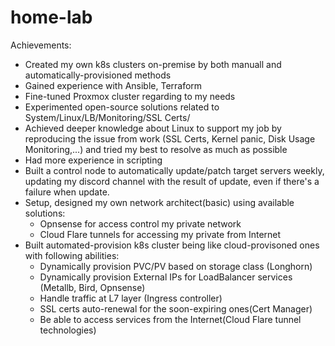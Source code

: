 # home-lab
Achievements:
+ Created my own k8s clusters on-premise by both manuall and automatically-provisioned methods
+ Gained experience with Ansible, Terraform
+ Fine-tuned Proxmox cluster regarding to my needs
+ Experimented open-source solutions related to System/Linux/LB/Monitoring/SSL Certs/
+ Achieved deeper knowledge about Linux to support my job by reproducing the issue from work (SSL Certs, Kernel panic, Disk Usage Monitoring,...) and tried my best to resolve as much as possible
+ Had more experience in scripting
+ Built a control node to automatically update/patch target servers weekly, updating my discord channel with the result of update, even if there's a failure when update.
+ Setup, designed my own network architect(basic) using available solutions:
    + Opnsense for access control my private network
    + Cloud Flare tunnels for accessing my private from Internet
+ Built automated-provision k8s cluster being like cloud-provisoned ones with following abilities:
    + Dynamically provision PVC/PV based on storage class (Longhorn)
    + Dynamically provision External IPs for LoadBalancer services (Metallb, Bird, Opnsense)
    + Handle traffic at L7 layer (Ingress controller)
    + SSL certs auto-renewal for the soon-expiring ones(Cert Manager)
    + Be able to access services from the Internet(Cloud Flare tunnel technologies)

